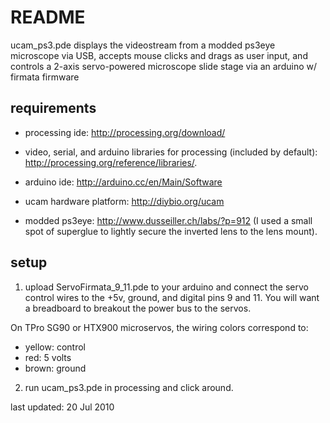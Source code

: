 README
======

ucam_ps3.pde displays the videostream from a modded ps3eye microscope via USB, accepts mouse clicks and drags as user input, and controls a 2-axis servo-powered microscope slide stage via an arduino w/ firmata firmware


requirements
------------

- processing ide: <http://processing.org/download/>

- video, serial, and arduino libraries for processing (included by default): <http://processing.org/reference/libraries/>.

- arduino ide: <http://arduino.cc/en/Main/Software>

- ucam hardware platform: <http://diybio.org/ucam>

- modded ps3eye: <http://www.dusseiller.ch/labs/?p=912> (I used a small spot of superglue to lightly secure the inverted lens to the lens mount).

setup
-----

1. upload ServoFirmata_9_11.pde to your arduino and connect the servo control wires to the +5v, ground, and digital pins 9 and 11. You will want a breadboard to breakout the power bus to the servos.

  On TPro SG90 or HTX900 microservos, the wiring colors correspond to: 

 - yellow: control
 - red: 5 volts
 - brown: ground


2. run ucam_ps3.pde in processing and click around.



last updated: 20 Jul 2010